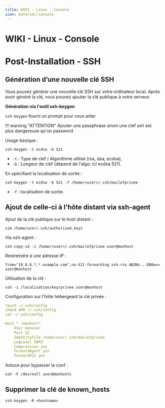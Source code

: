 ```yaml
---
title: WIKI - Linux - Console
icon: material/console
---
```


# WIKI - Linux - Console

# **Post-Installation - SSH**

## **Génération d’une nouvelle clé SSH**

Vous pouvez générer une nouvelle clé SSH sur votre ordinateur local. Après avoir généré la clé, vous pouvez ajouter la clé publique à votre serveur.

**Génération via l'outil ssh-keygen**

`ssh-keygen` fourni un prompt pour vous aider

!!! warning "ATTENTION"
    Ajouter une passphrase sinon une clef ssh est plus dangereuse qu'un password

Usage basique :
``` shell
ssh-keygen -t ecdsa -b 521
```

- `-t` : Type de clef / Algorithme utilisé (rsa, dsa, ecdsa),
- `-b` : Longeur de clef (dépend de l'algo: ici ecdsa 521).

En spécifiant la localisation de sortie :
``` shell
ssh-keygen -t ecdsa -b 521 -f /home/<user>/.ssh/maclefprivee
```

- `-f` : localisation de sortie.


## **Ajout de celle-ci à l'hôte distant via ssh-agent**


Ajout de la clé publique sur le host distant :
``` shell
vim /home/user/.ssh/authorized_keys
```

Via ssh-agent :
``` shell
ssh-copy-id -i /home/<user>/.ssh/maclefprivee user@monhost
```

Restreindre à une adresse IP :
``` shell
from="10.0.0.?,*.example.com",no-X11-forwarding ssh-rsa AB3Nz...EN8w== user@monhost
```

Utilisation de la clé :
``` shell
ssh -i /localisation/key/privee user@monhost
```

Configuration sur l'hôte hébergeant la clé privée :
``` yaml
touch ~/.ssh/config
chmod 600 ~/.ssh/config
cat ~/.ssh/config

Host * !monhost*
    User monuser
    Port 22
    IdentityFile /home/user/.ssh/maclefprivee
    LogLevel INFO
    Compression yes
    ForwardAgent yes
    ForwardX11 yes
```

Astuce pour bypasser la conf :
``` shell
ssh -F /dev/null user@monhosts
```

## **Supprimer la clé de known_hosts**

``` shell
ssh-keygen -R <hostname>
```